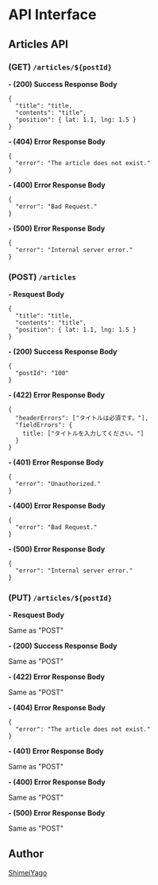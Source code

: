 # API Interface

## Articles API
### (GET) `/articles/${postId}`
**- (200) Success Response Body**
```
{
  "title": "title,
  "contents": "title",
  "position": { lat: 1.1, lng: 1.5 }
}
```

**- (404) Error Response Body**
```
{
  "error": "The article does not exist."
}
```

**- (400) Error Response Body**
```
{
  "error": "Bad Request."
}
```

**- (500) Error Response Body**
```
{
  "error": "Internal server error."
}
```

### (POST) `/articles`
**- Resquest Body**
```
{
  "title": "title,
  "contents": "title",
  "position": { lat: 1.1, lng: 1.5 }
}
```

**- (200) Success Response Body**
```
{
  "postId": "100"
}
```

**- (422) Error Response Body**
```
{
  "headerErrors": ["タイトルは必須です。"],
  "fieldErrors": {
    title: ["タイトルを入力してください。"]
  }
}
```

**- (401) Error Response Body**
```
{
  "error": "Unauthorized."
}
```

**- (400) Error Response Body**
```
{
  "error": "Bad Request."
}
```

**- (500) Error Response Body**
```
{
  "error": "Internal server error."
}
```

### (PUT) `/articles/${postId}`
**- Resquest Body**

Same as "POST"

**- (200) Success Response Body**

Same as "POST"

**- (422) Error Response Body**

Same as "POST"

**- (404) Error Response Body**
```
{
  "error": "The article does not exist."
}
```

**- (401) Error Response Body**

Same as "POST"

**- (400) Error Response Body**

Same as "POST"

**- (500) Error Response Body**

Same as "POST"

## Author
[ShimeiYago](https://github.com/ShimeiYago)
